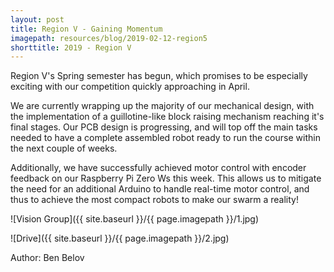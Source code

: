 ```yaml
---
layout: post
title: Region V - Gaining Momentum
imagepath: resources/blog/2019-02-12-region5
shorttitle: 2019 - Region V
---
```


Region V's Spring semester has begun, which promises to be especially exciting with our competition quickly approaching in April.

We are currently wrapping up the majority of our mechanical design, with the implementation of a guillotine-like block raising mechanism reaching it's final stages. Our PCB design is progressing, and will top off the main tasks needed to have a complete assembled robot ready to run the course within the next couple of weeks.

Additionally, we have successfully achieved motor control with encoder feedback on our Raspberry Pi Zero Ws this week. This allows us to mitigate the need for an additional Arduino to handle real-time motor control, and thus to achieve the most compact robots to make our swarm a reality!

![Vision Group]({{ site.baseurl }}/{{ page.imagepath }}/1.jpg)


![Drive]({{ site.baseurl }}/{{ page.imagepath }}/2.jpg)


Author: Ben Belov
